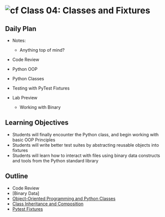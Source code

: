 # ![cf](http://i.imgur.com/7v5ASc8.png) Class 04: Classes and Fixtures

## Daily Plan
- Notes:
    - Anything top of mind?
    
- Code Review
- Python OOP
- Python Classes
- Testing with PyTest Fixtures
- Lab Preview
    - Working with Binary

## Learning Objectives

- Students will finally encounter the Python class, and begin working with basic OOP Principles
- Students will write better test suites by abstracting reusable objects into fixtures
- Students will learn how to interact with files using binary data constructs and tools from the Python standard library

## Outline

- Code Review
- [Binary Data]
- [Object-Oriented Programming and Python Classes]
- [Class Inheritance and Composition]
- [Pytest Fixtures]

<!-- links -->
[Object-Oriented Programming and Python Classes]: ./notes/classes.md
[Class Inheritance and Composition]: ./notes/inheritance.md
[Pytest Fixtures]: ./notes/fixtures.md
